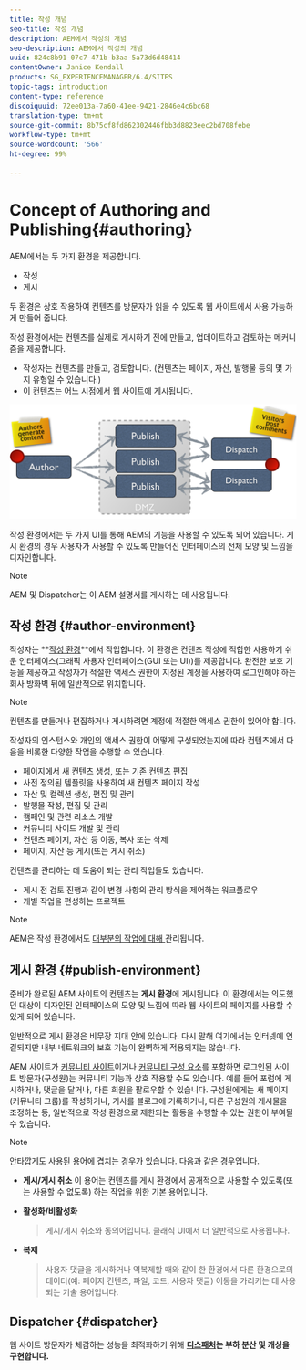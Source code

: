 ```yaml
---
title: 작성 개념
seo-title: 작성 개념
description: AEM에서 작성의 개념
seo-description: AEM에서 작성의 개념
uuid: 824c8b91-07c7-471b-b3aa-5a73d6d48414
contentOwner: Janice Kendall
products: SG_EXPERIENCEMANAGER/6.4/SITES
topic-tags: introduction
content-type: reference
discoiquuid: 72ee013a-7a60-41ee-9421-2846e4c6bc68
translation-type: tm+mt
source-git-commit: 8b75cf8fd862302446fbb3d8823eec2bd708febe
workflow-type: tm+mt
source-wordcount: '566'
ht-degree: 99%

---
```



# Concept of Authoring and Publishing{#authoring}

AEM에서는 두 가지 환경을 제공합니다.

* 작성
* 게시

두 환경은 상호 작용하여 컨텐츠를 방문자가 읽을 수 있도록 웹 사이트에서 사용 가능하게 만들어 줍니다.

작성 환경에서는 컨텐츠를 실제로 게시하기 전에 만들고, 업데이트하고 검토하는 메커니즘을 제공합니다.

* 작성자는 컨텐츠를 만들고, 검토합니다. (컨텐츠는 페이지, 자산, 발행물 등의 몇 가지 유형일 수 있습니다.)
* 이 컨텐츠는 어느 시점에서 웹 사이트에 게시됩니다.

![chlimage_1-289](assets/chlimage_1-289.png)

작성 환경에서는 두 가지 UI를 통해 AEM의 기능을 사용할 수 있도록 되어 있습니다. 게시 환경의 경우 사용자가 사용할 수 있도록 만들어진 인터페이스의 전체 모양 및 느낌을 디자인합니다.

>[!NOTE]
>
>AEM 및 Dispatcher는 이 AEM 설명서를 게시하는 데 사용됩니다.

## 작성 환경 {#author-environment}

작성자는 **[작성 환경](/help/sites-authoring/home.md)**에서 작업합니다. 이 환경은 컨텐츠 작성에 적합한 사용하기 쉬운 인터페이스(그래픽 사용자 인터페이스(GUI 또는 UI))를 제공합니다. 완전한 보호 기능을 제공하고 작성자가 적절한 액세스 권한이 지정된 계정을 사용하여 로그인해야 하는 회사 방화벽 뒤에 일반적으로 위치합니다.

>[!NOTE]
>
>컨텐츠를 만들거나 편집하거나 게시하려면 계정에 적절한 액세스 권한이 있어야 합니다.

작성자의 인스턴스와 개인의 액세스 권한이 어떻게 구성되었는지에 따라 컨텐츠에서 다음을 비롯한 다양한 작업을 수행할 수 있습니다.

* 페이지에서 새 컨텐츠 생성, 또는 기존 컨텐츠 편집
* 사전 정의된 템플릿을 사용하여 새 컨텐츠 페이지 작성
* 자산 및 컬렉션 생성, 편집 및 관리
* 발행물 작성, 편집 및 관리
* 캠페인 및 관련 리소스 개발
* 커뮤니티 사이트 개발 및 관리
* 컨텐츠 페이지, 자산 등 이동, 복사 또는 삭제
* 페이지, 자산 등 게시(또는 게시 취소)

컨텐츠를 관리하는 데 도움이 되는 관리 작업들도 있습니다.

* 게시 전 검토 진행과 같이 변경 사항의 관리 방식을 제어하는 워크플로우
* 개별 작업을 편성하는 프로젝트

>[!NOTE]
>
>AEM은 작성 환경에서도 [대부분의 작업에 대해 ](/help/sites-administering/home.md)관리됩니다.

## 게시 환경 {#publish-environment}

준비가 완료된 AEM 사이트의 컨텐츠는 **게시 환경**&#x200B;에 게시됩니다. 이 환경에서는 의도했던 대상이 디자인된 인터페이스의 모양 및 느낌에 따라 웹 사이트의 페이지를 사용할 수 있게 되어 있습니다.

일반적으로 게시 환경은 비무장 지대 안에 있습니다. 다시 말해 여기에서는 인터넷에 연결되지만 내부 네트워크의 보호 기능이 완벽하게 적용되지는 않습니다.

AEM 사이트가 [커뮤니티 사이트](/help/communities/overview.md)이거나 [커뮤니티 구성 요소](/help/communities/author-communities.md)를 포함하면 로그인된 사이트 방문자(구성원)는 커뮤니티 기능과 상호 작용할 수도 있습니다. 예를 들어 포럼에 게시하거나, 댓글을 달거나, 다른 회원을 팔로우할 수 있습니다. 구성원에게는 새 페이지(커뮤니티 그룹)를 작성하거나, 기사를 블로그에 기록하거나, 다른 구성원의 게시물을 조정하는 등, 일반적으로 작성 환경으로 제한되는 활동을 수행할 수 있는 권한이 부여될 수 있습니다.

>[!NOTE]
>
>안타깝게도 사용된 용어에 겹치는 경우가 있습니다. 다음과 같은 경우입니다.
>
>* **게시/게시 취소**
   >  이 용어는 컨텐츠를 게시 환경에서 공개적으로 사용할 수 있도록(또는 사용할 수 없도록) 하는 작업을 위한 기본 용어입니다.
   >
   >
* **활성화/비활성화**
   >  게시/게시 취소와 동의어입니다. 클래식 UI에서 더 일반적으로 사용됩니다.
   >
   >
* **복제**
   >  사용자 댓글을 게시하거나 역복제할 때와 같이 한 환경에서 다른 환경으로의 데이터(예: 페이지 컨텐츠, 파일, 코드, 사용자 댓글) 이동을 가리키는 데 사용되는 기술 용어입니다.
>



## Dispatcher {#dispatcher}

웹 사이트 방문자가 체감하는 성능을 최적화하기 위해 **[디스패처](https://helpx.adobe.com/kr/experience-manager/dispatcher/user-guide.html)는 부하 분산 및 캐싱을 구현합니다.**
